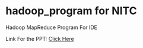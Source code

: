 # hadoop_program for NITC
 Hadoop MapReduce Program For IDE

Link For the PPT: [Click Here](https://my.pcloud.com/publink/show?code=XZvL24kZ6zIasphng4yRjGC25M6W7fLjG33k)
